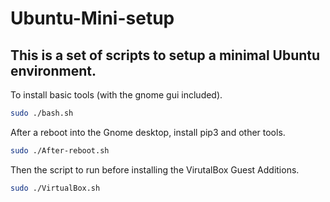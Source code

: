 # Ubuntu-Mini-setup
## This is a set of scripts to setup a minimal Ubuntu environment.

To install basic tools (with the gnome gui included). 
```bash
sudo ./bash.sh
```
After a reboot into the Gnome desktop, install pip3 and other tools.
```bash
sudo ./After-reboot.sh
```
Then the script to run before installing the VirutalBox Guest Additions.
```bash
sudo ./VirtualBox.sh
```
